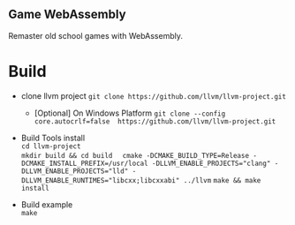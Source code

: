 Game WebAssembly
------------------------

Remaster old school games with WebAssembly.

# Build
- clone llvm project `git clone https://github.com/llvm/llvm-project.git`   
    - [Optional] On Windows Platform `git clone --config core.autocrlf=false  https://github.com/llvm/llvm-project.git`

- Build Tools install   
    `cd llvm-project`    
    `mkdir build && cd build  ` 
    `cmake -DCMAKE_BUILD_TYPE=Release -DCMAKE_INSTALL_PREFIX=/usr/local -DLLVM_ENABLE_PROJECTS="clang" -DLLVM_ENABLE_PROJECTS="lld" -DLLVM_ENABLE_RUNTIMES="libcxx;libcxxabi" ../llvm`
    `make && make install`

- Build example   
    `make`
